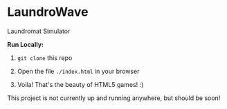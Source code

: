# LaundroWave
Laundromat Simulator

**Run Locally:**

1. `git clone` this repo

2. Open the file `./index.html` in your browser

3. Voila! That's the beauty of HTML5 games! :)

This project is not currently up and running anywhere, but should be soon!

